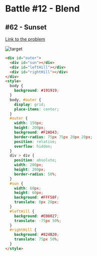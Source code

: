# Battle #12 - Blend

## #62 - Sunset

[Link to the problem](https://cssbattle.dev/play/62)

![target](https://cssbattle.dev/targets/62.png)


```html
<div id="outer">
  <div id="sun"></div>
  <div id="leftHill"></div>
  <div id="rightHill"></div>
</div>
<style>
  body {
    background: #191919;
  }
  body, #outer {
    display: grid;
    place-items: center;
  }
  #outer {
    width: 150px;
    height: 200px;
    background: #F2AD43;
    border-radius: 75px 75px 20px 20px;
    position: relative;
    overflow: hidden;
  }
  div > div {
    position: absolute;
    width: 200px;
    height: 200px;
    border-radius: 50%;
  }
  #sun {
    width: 60px;
    height: 60px;
    background: #FFF58F;
    translate: 0px 20px;
  }
  #leftHill {
    background: #E08027;
    translate: -75px 50%;
  }
  #rightHill {
    background: #824B20;
    translate: 75px 50%;
  }
</style>
```
